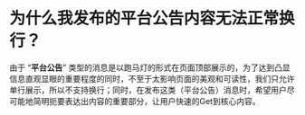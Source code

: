 # 为什么我发布的平台公告内容无法正常换行？


由于 “**平台公告**” 类型的消息是以跑马灯的形式在页面顶部展示的，为了达到凸显信息直观显眼的重要程度的同时，不至于太影响页面的美观和可读性，我们只允许单行展示，所以不支持换行；同时，在发布这类（平台公告）消息时，希望用户尽可能地简明扼要表达出内容的重要部分，让用户快速的Get到核心内容。